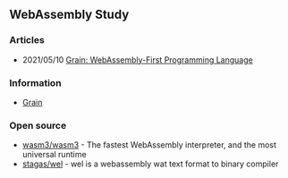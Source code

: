 ## WebAssembly Study


### Articles
 - 2021/05/10 [Grain: WebAssembly-First Programming Language](https://brianlovin.com/hn/27071060)


### Information
- [Grain](https://grain-lang.org/)



### Open source
- [wasm3/wasm3](https://github.com/wasm3/wasm3) - The fastest WebAssembly interpreter, and the most universal runtime
- [stagas/wel](https://github.com/stagas/wel) - wel is a webassembly wat text format to binary compiler
